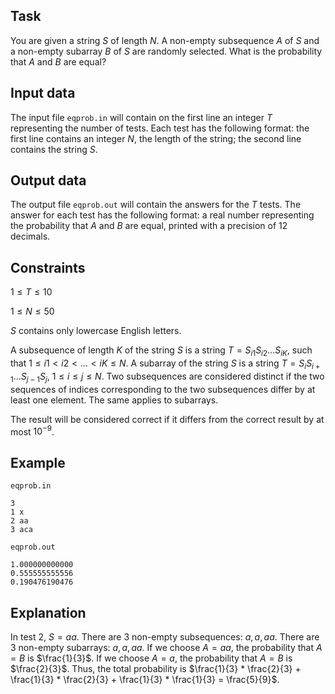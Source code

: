 ## Task

You are given a string $S$ of length $N$. A non-empty subsequence $A$ of $S$ and a non-empty subarray $B$ of $S$ are randomly selected. What is the probability that $A$ and $B$ are equal?

## Input data

The input file `eqprob.in` will contain on the first line an integer $T$ representing the number of tests. Each test has the following format: the first line contains an integer $N$, the length of the string; the second line contains the string $S$.

## Output data

The output file `eqprob.out` will contain the answers for the $T$ tests. The answer for each test has the following format: a real number representing the probability that $A$ and $B$ are equal, printed with a precision of 12 decimals.

## Constraints

$1 \leq T \leq 10$

$1 \leq N \leq 50$

$S$ contains only lowercase English letters. 

A subsequence of length $K$ of the string $S$ is a string $T = S_{i1} S_{i2} \dots S_{iK}$, such that $1 \leq i1 < i2 < \dots < iK \leq N$. 
A subarray of the string $S$ is a string $T = S_i S_{i+1} \dots S_{j-1} S_j$, $1 \leq i \leq j \leq N$. 
Two subsequences are considered distinct if the two sequences of indices corresponding to the two subsequences differ by at least one element. The same applies to subarrays.

The result will be considered correct if it differs from the correct result by at most $10^{-9}$.

## Example

`eqprob.in`
```
3
1 x
2 aa
3 aca
```

`eqprob.out`
```
1.000000000000
0.555555555556
0.190476190476
```

## Explanation

In test $2$, $S = aa$. There are $3$ non-empty subsequences: $a, a, aa$. There are $3$ non-empty subarrays: $a, a, aa$. 
If we choose $A = aa$, the probability that $A = B$ is $\frac{1}{3}$. 
If we choose $A = a$, the probability that $A = B$ is $\frac{2}{3}$. 
Thus, the total probability is $\frac{1}{3} * \frac{2}{3} + \frac{1}{3} * \frac{2}{3} + \frac{1}{3} * \frac{1}{3} = \frac{5}{9}$.
